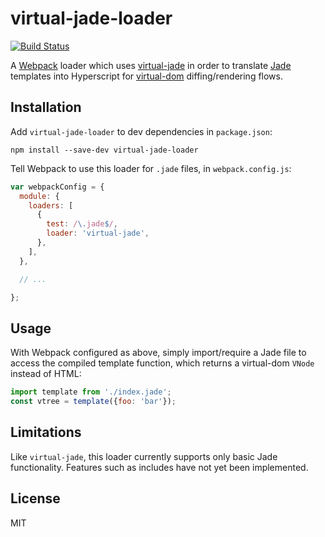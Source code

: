 # virtual-jade-loader
[![Build Status](https://travis-ci.org/tdumitrescu/virtual-jade-loader.svg?branch=master)](https://travis-ci.org/tdumitrescu/virtual-jade-loader)

A [Webpack](https://webpack.github.io/) loader which uses
[virtual-jade](https://github.com/jonathanong/virtual-jade) in order to
translate [Jade](http://jade-lang.com/) templates into Hyperscript for
[virtual-dom](https://github.com/Matt-Esch/virtual-dom) diffing/rendering
flows.

## Installation

Add `virtual-jade-loader` to dev dependencies in `package.json`:

    npm install --save-dev virtual-jade-loader

Tell Webpack to use this loader for `.jade` files, in `webpack.config.js`:

```javascript
var webpackConfig = {
  module: {
    loaders: [
      {
        test: /\.jade$/,
        loader: 'virtual-jade',
      },
    ],
  },

  // ...

};
```

## Usage

With Webpack configured as above, simply import/require a Jade file to
access the compiled template function, which returns a virtual-dom `VNode`
instead of HTML:

```javascript
import template from './index.jade';
const vtree = template({foo: 'bar'});
```

## Limitations

Like `virtual-jade`, this loader currently supports only basic Jade
functionality. Features such as includes have not yet been implemented.

## License

MIT
